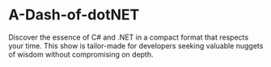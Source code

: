 # A-Dash-of-dotNET
Discover the essence of C# and .NET in a compact format that respects your time. This show is tailor-made for developers seeking valuable nuggets of wisdom without compromising on depth.
